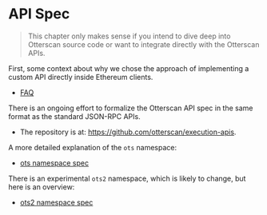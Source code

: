 # API Spec

> This chapter only makes sense if you intend to dive deep into Otterscan source code or want to integrate directly with the Otterscan APIs.

First, some context about why we chose the approach of implementing a custom API directly inside Ethereum clients.

- [FAQ](./faq.md)

There is an ongoing effort to formalize the Otterscan API spec in the same format as the standard JSON-RPC APIs.

- The repository is at: <https://github.com/otterscan/execution-apis>.

A more detailed explanation of the `ots` namespace:

- [ots namespace spec](./ots-api.md)

There is an experimental `ots2` namespace, which is likely to change, but here is an overview:

- [ots2 namespace spec](./ots2-api.md)
